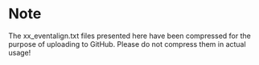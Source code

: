 # Note
The xx_eventalign.txt files presented here have been compressed for the purpose of uploading to GitHub. Please do not compress them in actual usage!
